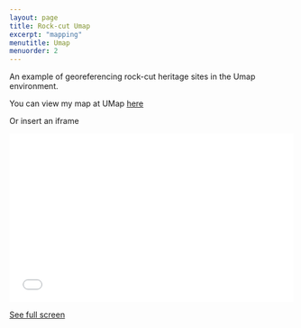 ```yaml
---
layout: page
title: Rock-cut Umap
excerpt: "mapping"
menutitle: Umap
menuorder: 2
---
```

An example of georeferencing rock-cut heritage sites in the Umap environment.

You can view my map at UMap [here](https://umap.openstreetmap.fr/en/map/rock-cut_645301#6/33.842/49.801)

Or insert an iframe

<iframe width="100%" height="300px" frameborder="0" allowfullscreen src="//umap.openstreetmap.fr/en/map/rock-cut_645301?scaleControl=false&miniMap=false&scrollWheelZoom=false&zoomControl=true&allowEdit=false&moreControl=true&searchControl=null&tilelayersControl=null&embedControl=null&datalayersControl=true&onLoadPanel=caption&captionBar=false"></iframe><p><a href="//umap.openstreetmap.fr/en/map/rock-cut_645301">See full screen</a></p>
